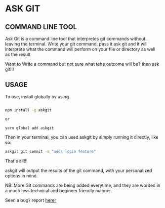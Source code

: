 # ASK GIT

## COMMAND LINE TOOL

Ask Git is a command line tool that interpretes git commands without leaving the terminal. Write your git command, pass it ask git and it will interprete what the command will perform on your file or directory as well as the result.

Want to Write a command but not sure what tehe outcome will be? then ask git!!!

## USAGE

To use, install globally by using

```bash

npm install -g askgit

or

yarn global add askgit

```

Then in your terminal, you can used askgit by simply running it directly, like so:

```bash
askgit git commit -m "adds login feature"

```

That's all!!!

askgit will output the results of the git command, with your personalized options in mind.

NB: More Git commands are being added everytime, and they are worded in a much less technical and beginner friendly manner.

Seen a bug? report [herer](https://github.com/obafemiolorungbon/askgit/issues)
